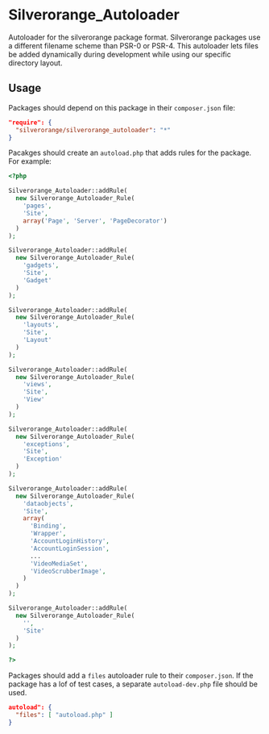 Silverorange_Autoloader
=======================
Autoloader for the silverorange package format. Silverorange packages use a
different filename scheme than PSR-0 or PSR-4. This autoloader lets files be
added dynamically during development while using our specific directory layout.

Usage
-----
Packages should depend on this package in their `composer.json` file:

```json
"require": {
  "silverorange/silverorange_autoloader": "*"
}
```

Pacakges should create an `autoload.php` that adds rules for the package. For
example:

```php
<?php

Silverorange_Autoloader::addRule(
  new Silverorange_Autoloader_Rule(
    'pages',
    'Site',
    array('Page', 'Server', 'PageDecorator')
  )
);

Silverorange_Autoloader::addRule(
  new Silverorange_Autoloader_Rule(
    'gadgets',
    'Site',
    'Gadget'
  )
);

Silverorange_Autoloader::addRule(
  new Silverorange_Autoloader_Rule(
    'layouts',
    'Site',
    'Layout'
  )
);

Silverorange_Autoloader::addRule(
  new Silverorange_Autoloader_Rule(
    'views',
    'Site',
    'View'
  )
);

Silverorange_Autoloader::addRule(
  new Silverorange_Autoloader_Rule(
    'exceptions',
    'Site',
    'Exception'
  )
);

Silverorange_Autoloader::addRule(
  new Silverorange_Autoloader_Rule(
    'dataobjects',
    'Site',
    array(
      'Binding',
      'Wrapper',
      'AccountLoginHistory',
      'AccountLoginSession',
      ...
      'VideoMediaSet',
      'VideoScrubberImage',
    )
  )
);

Silverorange_Autoloader::addRule(
  new Silverorange_Autoloader_Rule(
    '',
    'Site'
  )
);

?>
```

Packages should add a `files` autoloader rule to their `composer.json`. If the
package has a lof of test cases, a separate `autoload-dev.php` file should be used.

```json
autoload": {
  "files": [ "autoload.php" ]
}
```
